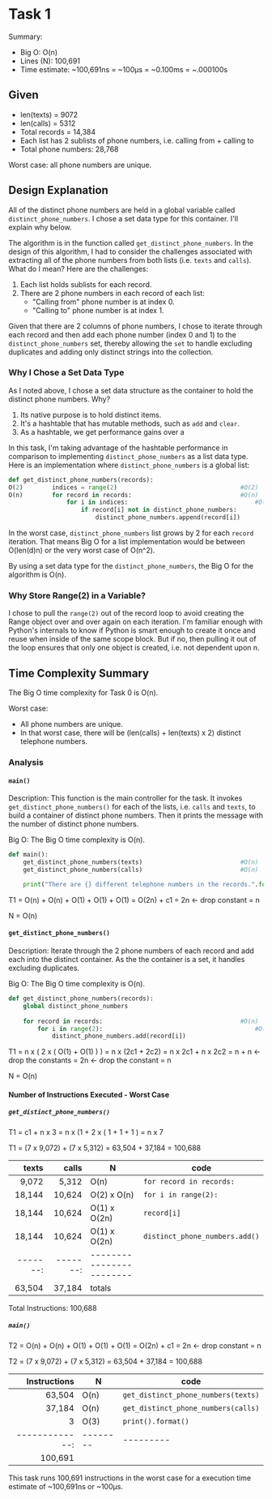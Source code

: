 # Task 1

Summary:

* Big O:  O(n)
* Lines (N): 100,691
* Time estimate: ~100,691ns = ~100µs = ~0.100ms = ~.000100s

## Given

* len(texts) = 9072
* len(calls) = 5312
* Total records = 14,384
* Each list has 2 sublists of phone numbers, i.e. calling from + calling to
* Total phone numbers: 28,768

Worst case: all phone numbers are unique.

## Design Explanation

All of the distinct phone numbers are held in a global variable called `distinct_phone_numbers`.  I chose a set data
type for this container.  I'll explain why below.

The algorithm is in the function called `get_distinct_phone_numbers`.  In the design of this algorithm, I had to
consider the challenges associated with extracting all of the phone numbers from both lists (i.e. `texts` and `calls`).
What do I mean?  Here are the challenges:

1. Each list holds sublists for each record.
2. There are 2 phone numbers in each record of each list:
    - "Calling from" phone number is at index 0.
    - "Calling to" phone number is at index 1.

Given that there are 2 columns of phone numbers, I chose to iterate through each record and then add each phone
number (index 0 and 1) to the `distinct_phone_numbers` set, thereby allowing the `set` to handle excluding duplicates
and adding only distinct strings into the collection.

### Why I Chose a Set Data Type

As I noted above, I chose a set data structure as the container to hold the distinct phone numbers.  Why?

1. Its native purpose is to hold distinct items.
2. It's a hashtable that has mutable methods, such as `add` and `clear`.
3. As a hashtable, we get performance gains over a

In this task, I'm taking advantage of the hashtable performance in comparison to implementing `distinct_phone_numbers`
as a list data type.  Here is an implementation where `distinct_phone_numbers` is a global list:

```python
def get_distinct_phone_numbers(records):
O(2)        indices = range(2)                                  #O(2)
O(n)        for record in records:                              #O(n)
                for i in indices:                                   #O(2)
                    if record[i] not in distinct_phone_numbers:         #Worst case O(n^2) where O(1) get + O(len(m)), where m is the `distinct_phone_numbers` list
                        distinct_phone_numbers.append(record[i])        #O(2) = (1) get + O(1) append()
```

In the worst case, `distinct_phone_numbers` list grows by 2 for each `record` iteration.  That means Big O for a list
implementation would be between O(len(d)n) or the very worst case of O(n^2).

By using a set data type for the `distinct_phone_numbers`, the Big O for the algorithm is O(n).

### Why Store Range(2) in a Variable?

I chose to pull the `range(2)` out of the record loop to avoid creating the Range object over and over again on each
iteration.  I'm familiar enough with Python's internals to know if Python is smart enough to create it once and reuse
when inside of the same scope block.  But if no, then pulling it out of the loop ensures that only one object is created,
i.e. not dependent upon n.

## Time Complexity Summary

The Big O time complexity for Task 0 is O(n).

Worst case:

* All phone numbers are unique.
* In that worst case, there will be (len(calls) + len(texts) x 2) distinct telephone numbers.


### Analysis

#### `main()`

Description:    This function is the main controller for the task.  It invokes `get_distinct_phone_numbers()` for each
                of the lists, i.e. `calls` and `texts`, to build a container of distinct phone numbers.  Then it
                prints the message with the number of distinct phone numbers.

Big O:          The Big O time complexity is O(n).


```python
def main():
    get_distinct_phone_numbers(texts)                           #O(n)
    get_distinct_phone_numbers(calls)                           #O(n)

    print("There are {} different telephone numbers in the records.".format(len(distinct_phone_numbers)))  #O(1) len + O(1) format + O(1) print

```

T1  = O(n) + O(n) + O(1) + O(1) + O(1)
    = O(2n) + c1
    = 2n <- drop constant
    = n

N   = O(n)


#### `get_distinct_phone_numbers()`

Description:    Iterate through the 2 phone numbers of each record and add each into the distinct container.  As the
                the container is a set, it handles excluding duplicates.

Big O:          The Big O time complexity is O(n).

```python
def get_distinct_phone_numbers(records):
    global distinct_phone_numbers
    
    for record in records:                                      #O(n)
        for i in range(2):                                          #O(2)
            distinct_phone_numbers.add(record[i])                       #O(1) get + O(1) .add()
```

T1  = n x ( 2 x ( O(1) + O(1) ) )
    = n x (2c1 + 2c2)
    = n x 2c1 + n x 2c2
    = n + n <- drop the constants
    = 2n <- drop the constant
    = n

N   = O(n)

#### Number of Instructions Executed - Worst Case

##### `get_distinct_phone_numbers()`

T1  = c1 + n x 3
    = n x (1 + 2 x ( 1 + 1 + 1 )
    = n x 7

T1  = (7 x 9,072) + (7 x 5,312)
    = 63,504 + 37,184
    = 100,688

 texts   | calls  | N            | code
 -------:|-------:|--------------|---------
   9,072 |  5,312 | O(n)         | `for record in records:` 
  18,144 | 10,624 | O(2) x O(n)  |      `for i in range(2):`
  18,144 | 10,624 | O(1) x O(2n) |           `record[i]`    
  18,144 | 10,624 | O(1) x O(2n) |           `distinct_phone_numbers.add()` 
 -------:|-------:|------------------------
  63,504 | 37,184 | totals       | 

Total Instructions: 100,688

##### `main()`

T2  = O(n) + O(n) + O(1) + O(1) + O(1)
    = O(2n) + c1
    = 2n <- drop constant
    = n
    
T2  = (7 x 9,072) + (7 x 5,312)
    = 63,504 + 37,184
    = 100,688

  Instructions | N      | code 
 -------------:|--------|---------
        63,504 | O(n)   | `get_distinct_phone_numbers(texts)`
        37,184 | O(n)   | `get_distinct_phone_numbers(calls)`
             3 | O(3)   | `print().format()` 
 -------------:|--------|---------             
       100,691 |        |  

This task runs 100,691 instructions in the worst case for a execution time estimate of ~100,691ns or ~100µs.
